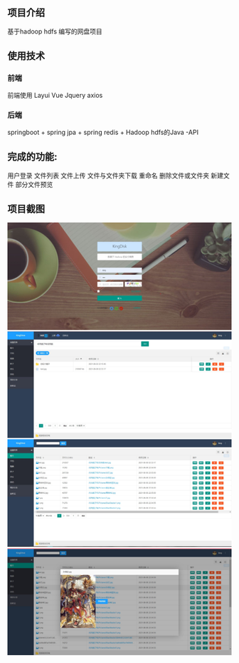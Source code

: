 ## 项目介绍

基于hadoop hdfs 编写的网盘项目

## 使用技术

### 前端

前端使用 Layui Vue Jquery axios

### 后端

springboot + spring jpa + spring redis + Hadoop hdfs的Java -API

## 完成的功能:

用户登录 文件列表 文件上传 文件与文件夹下载 重命名 删除文件或文件夹 新建文件 部分文件预览

## 项目截图

![1](img/2.jpg)
![2](img/1.jpg)
![3](img/3.jpg)
![4](img/4.jpg)
